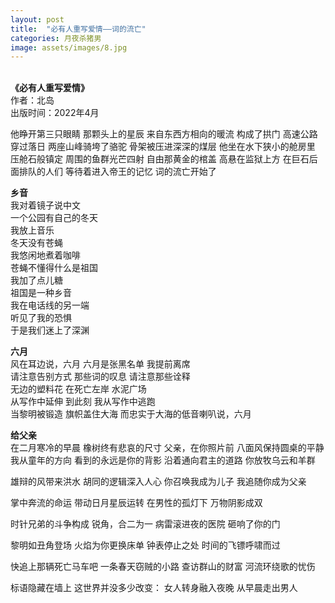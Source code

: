 ```yaml
---
layout: post
title:  "必有人重写爱情——词的流亡"
categories: 月夜杀猪男
image: assets/images/8.jpg
---
```

&nbsp;&nbsp;  
**《必有人重写爱情》**  
作者：北岛  
出版时间：2022年4月
  
  
他睁开第三只眼睛    那颗头上的星辰    来自东西方相向的暖流    构成了拱门    高速公路穿过落日
    两座山峰骑垮了骆驼    骨架被压进深深的煤层    他坐在水下狭小的舱房里    压舱石般镇定
    周围的鱼群光芒四射    自由那黄金的棺盖    高悬在监狱上方    在巨石后面排队的人们
    等待着进入帝王的记忆    词的流亡开始了  
  
**乡音**  
我对着镜子说中文  
一个公园有自己的冬天  
我放上音乐  
冬天没有苍蝇  
我悠闲地煮着咖啡  
苍蝇不懂得什么是祖国  
我加了点儿糖  
祖国是一种乡音  
我在电话线的另一端  
听见了我的恐惧  
于是我们迷上了深渊  

**六月**  
风在耳边说，六月    六月是张黑名单    我提前离席  
请注意告别方式    那些词的叹息    请注意那些诠释  
无边的塑料花    在死亡左岸    水泥广场  
从写作中延伸    到此刻    我从写作中逃跑  
当黎明被锻造    旗帜盖住大海    而忠实于大海的低音喇叭说，六月  
  
**给父亲**  
在二月寒冷的早晨    橡树终有悲哀的尺寸    父亲，在你照片前    八面风保持圆桌的平静  
我从童年的方向
        看到的永远是你的背影
        沿着通向君主的道路
        你放牧乌云和羊群
        
雄辩的风带来洪水
        胡同的逻辑深入人心
        你召唤我成为儿子
        我追随你成为父亲
        
掌中奔流的命运
        带动日月星辰运转
        在男性的孤灯下
        万物阴影成双
        
时针兄弟的斗争构成
        锐角，合二为一
        病雷滚进夜的医院
        砸响了你的门
        
黎明如丑角登场
        火焰为你更换床单
        钟表停止之处
        时间的飞镖呼啸而过
        
快追上那辆死亡马车吧
        一条春天窃贼的小路
        查访群山的财富
        河流环绕歌的忧伤
        
标语隐藏在墙上
        这世界并没多少改变：
        女人转身融入夜晚
        从早晨走出男人

